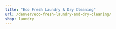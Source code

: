 ```yaml
---
title: "Eco Fresh Laundry & Dry Cleaning"
url: /denver/eco-fresh-laundry-and-dry-cleaning/
shop: laundry
---
```

